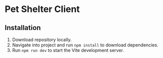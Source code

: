 # Pet Shelter Client 

## Installation 

1. Download repository locally. 
2. Navigate into project and run `npm install` to download dependencies. 
3. Run `npm run dev` to start the Vite development server. 

